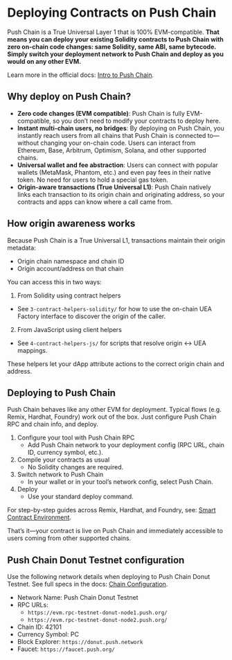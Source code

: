 # Deploying Contracts on Push Chain

Push Chain is a True Universal Layer 1 that is 100% EVM-compatible. **That means you can deploy your existing Solidity contracts to Push Chain with zero on-chain code changes: same Solidity, same ABI, same bytecode. Simply switch your deployment network to Push Chain and deploy as you would on any other EVM.**

Learn more in the official docs: <a href="https://pushchain.github.io/push-chain-website/pr-preview/pr-1067/docs/chain/" target="_blank">Intro to Push Chain</a>.

## Why deploy on Push Chain?

- **Zero code changes (EVM compatible)**: Push Chain is fully EVM-compatible, so you don’t need to modify your contracts to deploy here.
- **Instant multi-chain users, no bridges**: By deploying on Push Chain, you instantly reach users from all chains that Push Chain is connected to—without changing your on-chain code. Users can interact from Ethereum, Base, Arbitrum, Optimism, Solana, and other supported chains.
- **Universal wallet and fee abstraction**: Users can connect with popular wallets (MetaMask, Phantom, etc.) and even pay fees in their native token. No need for users to hold a special gas token.
- **Origin-aware transactions (True Universal L1)**: Push Chain natively links each transaction to its origin chain and originating address, so your contracts and apps can know where a call came from.

## How origin awareness works

Because Push Chain is a True Universal L1, transactions maintain their origin metadata:

- Origin chain namespace and chain ID
- Origin account/address on that chain

You can access this in two ways:

1. From Solidity using contract helpers

- See `3-contract-helpers-solidity/` for how to use the on-chain UEA Factory interface to discover the origin of the caller.

2. From JavaScript using client helpers

- See `4-contract-helpers-js/` for scripts that resolve origin <-> UEA mappings.

These helpers let your dApp attribute actions to the correct origin chain and address.

## Deploying to Push Chain

Push Chain behaves like any other EVM for deployment. Typical flows (e.g. Remix, Hardhat, Foundry) work out of the box. Just configure Push Chain RPC and chain info, and deploy.

1. Configure your tool with Push Chain RPC
   - Add Push Chain network to your deployment config (RPC URL, chain ID, currency symbol, etc.).
2. Compile your contracts as usual
   - No Solidity changes are required.
3. Switch network to Push Chain
   - In your wallet or in your tool’s network config, select Push Chain.
4. Deploy
   - Use your standard deploy command.

For step-by-step guides across Remix, Hardhat, and Foundry, see: <a href="https://pushchain.github.io/push-chain-website/pr-preview/pr-1067/docs/chain/setup/smart-contract-environment/" target="_blank">Smart Contract Environment</a>.

That’s it—your contract is live on Push Chain and immediately accessible to users coming from other supported chains.

## Push Chain Donut Testnet configuration

Use the following network details when deploying to Push Chain Donut Testnet. See full specs in the docs: <a href="https://pushchain.github.io/push-chain-website/pr-preview/pr-1067/docs/chain/setup/chain-config/" target="_blank">Chain Configuration</a>.

- Network Name: Push Chain Donut Testnet
- RPC URLs:
  - `https://evm.rpc-testnet-donut-node1.push.org/`
  - `https://evm.rpc-testnet-donut-node2.push.org/`
- Chain ID: 42101
- Currency Symbol: PC
- Block Explorer: `https://donut.push.network`
- Faucet: `https://faucet.push.org/`
